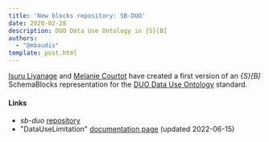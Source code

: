 ```yaml
---
title: 'New blocks repository: SB-DUO'
date: 2020-02-28
description: DUO Data Use Ontology in {S}[B]
authors:
  - "@mbaudis"
template: post.html
---
```


[Isuru Liyanage](/contacts/Isuru-Liyanage/) and 
[Melanie Courtot](/contacts/Melanie-Courtot/) have 
created a first version of an *{S}[B]* SchemaBlocks representation for the
[DUO Data Use Ontology](https://github.com/EBISPOT/DUO) standard.

<!--more-->

#### Links

* _sb-duo_ [repository](https://github.com/ga4gh-schemablocks/sb-duo)
* "DataUseLimitation" [documentation page](/schema_pages/DUO/DataUseLimitation/) (updated 2022-06-15)